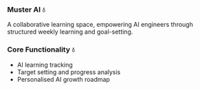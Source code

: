 ### Muster AI 💧
A collaborative learning space, empowering AI engineers through structured weekly learning and goal-setting.

### Core Functionality 💧

* AI learning tracking
* Target setting and progress analysis
* Personalised AI growth roadmap
